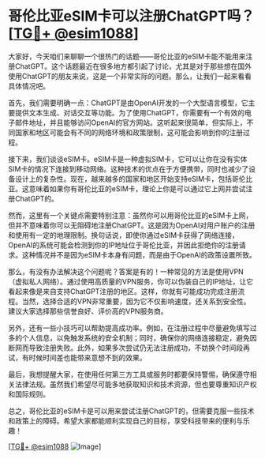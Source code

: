 # 哥伦比亚eSIM卡可以注册ChatGPT吗？[[TG💪+ @esim1088](https://t.me/s/esim1088)]

大家好，今天咱们来聊聊一个很热门的话题——哥伦比亚的eSIM卡能不能用来注册ChatGPT。这个话题最近在很多地方都引起了讨论，尤其是对于那些想在国外使用ChatGPT的朋友来说，这是一个非常实际的问题。那么，让我们一起来看看具体情况吧。

首先，我们需要明确一点：ChatGPT是由OpenAI开发的一个大型语言模型，它主要提供文本生成、对话交互等功能。为了使用ChatGPT，你需要有一个有效的电子邮件地址，并且能够访问OpenAI的官方网站。这听起来很简单，但实际上，不同国家和地区可能会有不同的网络环境和政策限制，这可能会影响到你的注册过程。

接下来，我们谈谈eSIM卡。eSIM卡是一种虚拟SIM卡，它可以让你在没有实体SIM卡的情况下连接到移动网络。这种技术的优点在于方便携带，同时也减少了设备设计上的复杂性。现在，越来越多的国家和地区开始支持eSIM卡，包括哥伦比亚。这意味着如果你有哥伦比亚的eSIM卡，理论上你是可以通过它上网并尝试注册ChatGPT的。

然而，这里有一个关键点需要特别注意：虽然你可以用哥伦比亚的eSIM卡上网，但并不意味着你可以无阻碍地注册ChatGPT。这是因为OpenAI对用户账户的注册和使用有一定的地理限制。换句话说，即使你通过eSIM卡获得了网络连接，OpenAI的系统可能会检测到你的IP地址位于哥伦比亚，并因此拒绝你的注册请求。这种情况并不是因为eSIM卡本身有问题，而是由于OpenAI的政策设置所致。

那么，有没有办法解决这个问题呢？答案是有的！一种常见的方法是使用VPN（虚拟私人网络）。通过使用高质量的VPN服务，你可以伪装自己的IP地址，让它看起来像是来自支持ChatGPT注册的地区。这样，你就有可能成功完成注册流程。当然，选择合适的VPN非常重要，因为它不仅影响速度，还关系到安全性。建议大家选择那些信誉良好、评价高的VPN服务商。

另外，还有一些小技巧可以帮助提高成功率。例如，在注册过程中尽量避免填写过多的个人信息，以免触发系统的安全机制；同时，确保你的网络连接稳定，避免因断网而导致注册失败。此外，如果多次尝试仍无法注册成功，不妨换个时间段再试，有时候时间差也能带来意想不到的效果。

最后，我想提醒大家，在使用任何第三方工具或服务时都要保持警惕，确保遵守相关法律法规。虽然我们希望尽可能多地获取知识和技术资源，但也要尊重知识产权和国际规则。

总之，哥伦比亚的eSIM卡是可以用来尝试注册ChatGPT的，但需要克服一些技术和政策上的障碍。希望大家都能顺利实现自己的目标，享受科技带来的便利与乐趣！

[[TG💪+ @esim1088](https://t.me/s/esim1088) ![Image](https://i.postimg.cc/4NQfJmqS/Snipaste-2025-05-13-00-14-12.png)]